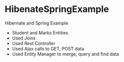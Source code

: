 # HibenateSpringExample
Hibernate and Spring Example

- Student and Marks Entities
- Used Joins
- Used Rest Controller
- Used Ajax calls to GET, POST data
- Used Entity Manager to merge, query and find data
